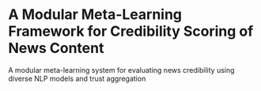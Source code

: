 # A Modular Meta-Learning Framework for Credibility Scoring of News Content
A modular meta-learning system for evaluating news credibility using diverse NLP models and trust aggregation

